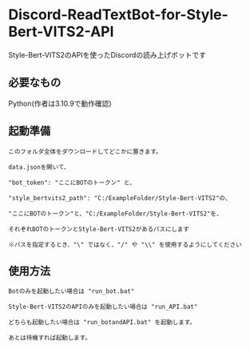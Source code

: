 # Discord-ReadTextBot-for-Style-Bert-VITS2-API
Style-Bert-VITS2のAPIを使ったDiscordの読み上げボットです

## 必要なもの
Python(作者は3.10.9で動作確認)

## 起動準備
    このフォルダ全体をダウンロードしてどこかに置きます。
    
    data.jsonを開いて、

    "bot_token": "ここにBOTのトークン" と、

    "style_bertvits2_path": "C:/ExampleFolder/Style-Bert-VITS2"の、

    "ここにBOTのトークン"と、"C:/ExampleFolder/Style-Bert-VITS2"を、

    それぞれBOTのトークンとStyle-Bert-VITS2があるパスにします

    ※パスを指定するとき、"\" ではなく、"/" や "\\" を使用するようにしてください

## 使用方法

    Botのみを起動したい場合は "run_bot.bat"

    Style-Bert-VITS2のAPIのみを起動したい場合は "run_API.bat"

    どちらも起動したい場合は "run_botandAPI.bat" を起動します。

    あとは待機すれば起動します。
    
